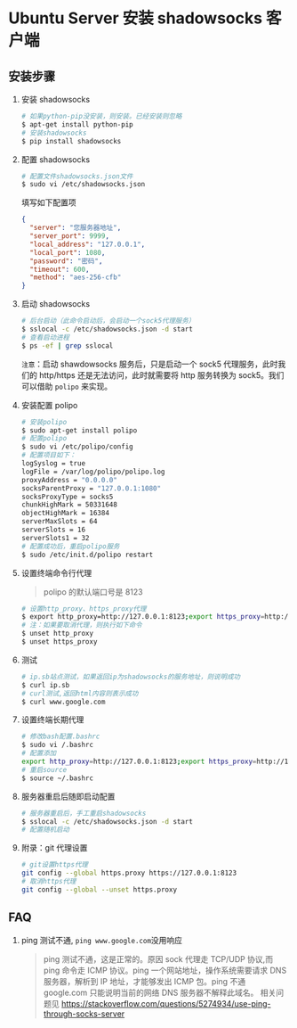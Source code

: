 # Ubuntu Server 安装 shadowsocks 客户端

## 安装步骤

1. 安装 shadowsocks

   ```bash
   # 如果python-pip没安装，则安装。已经安装则忽略
   $ apt-get install python-pip
   # 安装shadowsocks
   $ pip install shadowsocks
   ```

2. 配置 shadowsocks

   ```bash
   # 配置文件shadowsocks.json文件
   $ sudo vi /etc/shadowsocks.json
   ```

   填写如下配置项

   ```json
   {
     "server": "您服务器地址",
     "server_port": 9999,
     "local_address": "127.0.0.1",
     "local_port": 1080,
     "password": "密码",
     "timeout": 600,
     "method": "aes-256-cfb"
   }
   ```

3. 启动 shadowsocks

   ```bash
   # 后台启动（此命令启动后，会启动一个sock5代理服务）
   $ sslocal -c /etc/shadowsocks.json -d start
   # 查看启动进程
   $ ps -ef | grep sslocal
   ```

   `注意`：启动 shawdowsocks 服务后，只是启动一个 sock5 代理服务，此时我们的 http/https 还是无法访问，此时就需要将 http 服务转换为 sock5。我们可以借助 `polipo` 来实现。

4. 安装配置 polipo

   ```bash
   # 安装polipo
   $ sudo apt-get install polipo
   # 配置polipo
   $ sudo vi /etc/polipo/config
   # 配置项目如下：
   logSyslog = true
   logFile = /var/log/polipo/polipo.log
   proxyAddress = "0.0.0.0"
   socksParentProxy = "127.0.0.1:1080"
   socksProxyType = socks5
   chunkHighMark = 50331648
   objectHighMark = 16384
   serverMaxSlots = 64
   serverSlots = 16
   serverSlots1 = 32
   # 配置成功后，重启polipo服务
   $ sudo /etc/init.d/polipo restart
   ```

5. 设置终端命令行代理

   > polipo 的默认端口号是 8123

   ```bash
   # 设置http_proxy、https_proxy代理
   $ export http_proxy=http://127.0.0.1:8123;export https_proxy=http://127.0.0.1:8123;
   # 注：如果要取消代理，则执行如下命令
   $ unset http_proxy
   $ unset https_proxy
   ```

6. 测试

   ```bash
   # ip.sb站点测试，如果返回ip为shadowsocks的服务地址，则说明成功
   $ curl ip.sb
   # curl测试,返回html内容则表示成功
   $ curl www.google.com
   ```

7. 设置终端长期代理

   ```bash
   # 修改bash配置.bashrc
   $ sudo vi /.bashrc
   # 配置添加
   export http_proxy=http://127.0.0.1:8123;export https_proxy=http://127.0.0.1:8123;
   # 重启source
   $ source ~/.bashrc
   ```

8. 服务器重启后随即启动配置

   ```bash
   # 服务器重启后，手工重启shadowsocks
   $ sslocal -c /etc/shadowsocks.json -d start
   # 配置随机启动
   ```

9. 附录：git 代理设置

   ```bash
   # git设置https代理
   git config --global https.proxy https://127.0.0.1:8123
   # 取消https代理
   git config --global --unset https.proxy
   ```

## FAQ

1. ping 测试不通, `ping www.google.com`没用响应

   > ping 测试不通，这是正常的。原因 sock 代理走 TCP/UDP 协议,而 ping 命令走 ICMP 协议。ping 一个网站地址，操作系统需要请求 DNS 服务器，解析到 IP 地址，才能够发出 ICMP 包。ping 不通 google.com 只能说明当前的网络 DNS 服务器不解释此域名。
   > 相关问题见
   > https://stackoverflow.com/questions/5274934/use-ping-through-socks-server
